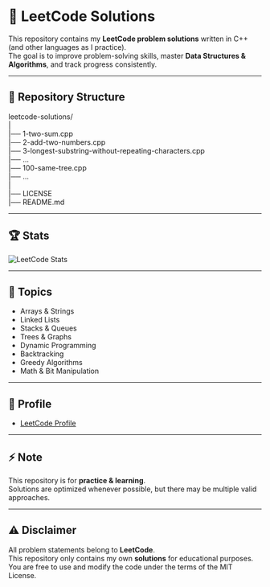 # 🚀 LeetCode Solutions

This repository contains my **LeetCode problem solutions** written in C++ (and other languages as I practice).  
The goal is to improve problem-solving skills, master **Data Structures & Algorithms**, and track progress consistently.  

---

## 📂 Repository Structure
leetcode-solutions/  
|  
|── 1-two-sum.cpp  
|── 2-add-two-numbers.cpp  
|── 3-longest-substring-without-repeating-characters.cpp  
|── ...  
|── 100-same-tree.cpp  
|── ...  
|  
|── LICENSE  
|── README.md  

---

## 🏆 Stats

![LeetCode Stats](https://readmecodegen.vercel.app/api/leetcode-stats/adarsh_a_grawal?theme=dark)

---

## 📖 Topics
- Arrays & Strings  
- Linked Lists  
- Stacks & Queues  
- Trees & Graphs  
- Dynamic Programming  
- Backtracking  
- Greedy Algorithms  
- Math & Bit Manipulation  

---

## 🔗 Profile
- [LeetCode Profile](https://leetcode.com/adarsh_a_grawal/)  

---

## ⚡ Note
This repository is for **practice & learning**.  
Solutions are optimized whenever possible, but there may be multiple valid approaches.  

---

## ⚠️ Disclaimer

All problem statements belong to **LeetCode**.  
This repository only contains my own **solutions** for educational purposes.  
You are free to use and modify the code under the terms of the MIT License.

